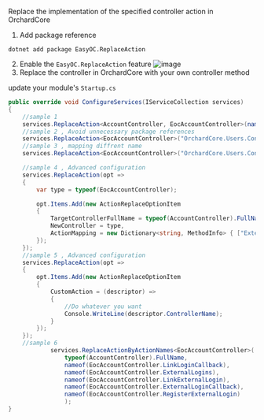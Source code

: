 ﻿Replace the implementation of the specified controller action in OrchardCore

1. Add package reference
```
dotnet add package EasyOC.ReplaceAction
```
2. Enable the `EasyOC.ReplaceAction` feature
![image](https://user-images.githubusercontent.com/15613121/215324237-f1b182fc-fa91-4043-9f3e-b7ccbae19a8a.png)
3. Replace the controller in OrchardCore with your own controller method

update your module's `Startup.cs`

```C#
public override void ConfigureServices(IServiceCollection services)
{
    //sample 1
    services.ReplaceAction<AccountController, EocAccountController>(nameof(EocAccountController.Login));
    //sample 2 , Avoid unnecessary package references
    services.ReplaceAction<EocAccountController>("OrchardCore.Users.Controllers.AccountController", "Login");
    //sample 3 , mapping diffrent name
    services.ReplaceAction<EocAccountController>("OrchardCore.Users.Controllers.AccountController", "ExternalLogin", "MyExternalLogin");

    //sample 4 , Advanced configuration
    services.ReplaceAction(opt =>
    {
        var type = typeof(EocAccountController);

        opt.Items.Add(new ActionReplaceOptionItem
        {
            TargetControllerFullName = typeof(AccountController).FullName,
            NewController = type,
            ActionMapping = new Dictionary<string, MethodInfo> { ["ExternalLogin"] = type.GetMethod("ExternalLogin") }
        });
    });
    //sample 5 , Advanced configuration
    services.ReplaceAction(opt =>
    {
        opt.Items.Add(new ActionReplaceOptionItem
        {
            CustomAction = (descriptor) =>
            {
                //Do whatever you want
                Console.WriteLine(descriptor.ControllerName);
            }
        });
    });
    //sample 6 
            services.ReplaceActionByActionNames<EocAccountController>(
                typeof(AccountController).FullName, 
                nameof(EocAccountController.LinkLoginCallback),
                nameof(EocAccountController.ExternalLogins),
                nameof(EocAccountController.LinkExternalLogin),
                nameof(EocAccountController.ExternalLoginCallback),
                nameof(EocAccountController.RegisterExternalLogin)
                );
}
```
